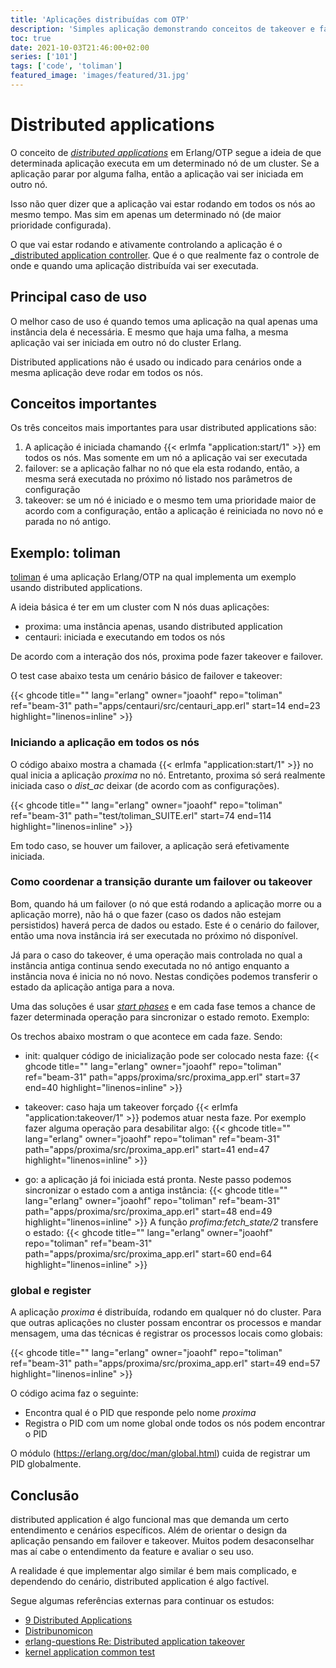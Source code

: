 ```yaml
---
title: 'Aplicações distribuídas com OTP'
description: 'Simples aplicação demonstrando conceitos de takeover e failover'
toc: true
date: 2021-10-03T21:46:00+02:00
series: ['101']
tags: ['code', 'toliman']
featured_image: 'images/featured/31.jpg'
---
```


# Distributed applications

O conceito de
[_distributed applications_](https://erlang.org/doc/design_principles/distributed_applications.html)
em Erlang/OTP segue a ideia de que determinada aplicação executa em um
determinado nó de um cluster. Se a aplicação parar por alguma falha, então a
aplicação vai ser iniciada em outro nó.

Isso não quer dizer que a aplicação vai estar rodando em todos os nós ao mesmo
tempo. Mas sim em apenas um determinado nó (de maior prioridade configurada).

O que vai estar rodando e ativamente controlando a aplicação é o
[\_distributed application controller](https://github.com/erlang/otp/blob/master/lib/kernel/src/dist_ac.erl).
Que é o que realmente faz o controle de onde e quando uma aplicação distribuída
vai ser executada.

## Principal caso de uso

O melhor caso de uso é quando temos uma aplicação na qual apenas uma instância
dela é necessária. E mesmo que haja uma falha, a mesma aplicação vai ser
iniciada em outro nó do cluster Erlang.

Distributed applications não é usado ou indicado para cenários onde a mesma
aplicação deve rodar em todos os nós.

## Conceitos importantes

Os três conceitos mais importantes para usar distributed applications são:

1. A aplicação é iniciada chamando {{< erlmfa "application:start/1" >}} em todos
   os nós. Mas somente em um nó a aplicação vai ser executada
2. failover: se a aplicação falhar no nó que ela esta rodando, então, a mesma
   será executada no próximo nó listado nos parâmetros de configuração
3. takeover: se um nó é iniciado e o mesmo tem uma prioridade maior de acordo
   com a configuração, então a aplicação é reiniciada no novo nó e parada no nó
   antigo.

## Exemplo: toliman

[toliman](https://github.com/joaohf/toliman) é uma aplicação Erlang/OTP na qual
implementa um exemplo usando distributed applications.

A ideia básica é ter em um cluster com N nós duas aplicações:

- proxima: uma instância apenas, usando distributed application
- centauri: iniciada e executando em todos os nós

De acordo com a interação dos nós, proxima pode fazer takeover e failover.

O test case abaixo testa um cenário básico de failover e takeover:

{{< ghcode title="" lang="erlang" owner="joaohf" repo="toliman" ref="beam-31" path="apps/centauri/src/centauri_app.erl" start=14 end=23 highlight="linenos=inline" >}}

### Iniciando a aplicação em todos os nós

O código abaixo mostra a chamada {{< erlmfa "application:start/1" >}} no qual
inicia a aplicação _proxima_ no nó. Entretanto, proxima só será realmente
iniciada caso o _dist_ac_ deixar (de acordo com as configurações).

{{< ghcode title="" lang="erlang" owner="joaohf" repo="toliman" ref="beam-31" path="test/toliman_SUITE.erl" start=74 end=114 highlight="linenos=inline" >}}

Em todo caso, se houver um failover, a aplicação será efetivamente iniciada.

### Como coordenar a transição durante um failover ou takeover

Bom, quando há um failover (o nó que está rodando a aplicação morre ou a
aplicação morre), não há o que fazer (caso os dados não estejam persistidos)
haverá perca de dados ou estado. Este é o cenário do failover, então uma nova
instância irá ser executada no próximo nó disponível.

Já para o caso do takeover, é uma operação mais controlada no qual a instância
antiga continua sendo executada no nó antigo enquanto a instância nova é inicia
no nó novo. Nestas condições podemos transferir o estado da aplicação antiga
para a nova.

Uma das soluções é usar
[_start phases_](https://erlang.org/doc/design_principles/included_applications.html#synchronizing-processes-during-startup)
e em cada fase temos a chance de fazer determinada operação para sincronizar o
estado remoto. Exemplo:

Os trechos abaixo mostram o que acontece em cada faze. Sendo:

- init: qualquer código de inicialização pode ser colocado nesta faze:
  {{< ghcode title="" lang="erlang" owner="joaohf" repo="toliman" ref="beam-31" path="apps/proxima/src/proxima_app.erl" start=37 end=40 highlight="linenos=inline" >}}

- takeover: caso haja um takeover forçado
  {{< erlmfa "application:takeover/1" >}} podemos atuar nesta faze. Por exemplo
  fazer alguma operação para desabilitar algo:
  {{< ghcode title="" lang="erlang" owner="joaohf" repo="toliman" ref="beam-31" path="apps/proxima/src/proxima_app.erl" start=41 end=47 highlight="linenos=inline" >}}

- go: a aplicação já foi iniciada está pronta. Neste passo podemos sincronizar o
  estado com a antiga instância:
  {{< ghcode title="" lang="erlang" owner="joaohf" repo="toliman" ref="beam-31" path="apps/proxima/src/proxima_app.erl" start=48 end=49 highlight="linenos=inline" >}}
  A função _profima:fetch_state/2_ transfere o estado:
  {{< ghcode title="" lang="erlang" owner="joaohf" repo="toliman" ref="beam-31" path="apps/proxima/src/proxima_app.erl" start=60 end=64 highlight="linenos=inline" >}}

### global e register

A aplicação _proxima_ é distribuída, rodando em qualquer nó do cluster. Para que
outras aplicações no cluster possam encontrar os processos e mandar mensagem,
uma das técnicas é registrar os processos locais como globais:

{{< ghcode title="" lang="erlang" owner="joaohf" repo="toliman" ref="beam-31" path="apps/proxima/src/proxima_app.erl" start=49 end=57 highlight="linenos=inline" >}}

O código acima faz o seguinte:

- Encontra qual é o PID que responde pelo nome _proxima_
- Registra o PID com um nome global onde todos os nós podem encontrar o PID

O módulo (https://erlang.org/doc/man/global.html) cuida de registrar um PID
globalmente.

## Conclusão

distributed application é algo funcional mas que demanda um certo entendimento e
cenários específicos. Além de orientar o design da aplicação pensando em
failover e takeover. Muitos podem desaconselhar mas aí cabe o entendimento da
feature e avaliar o seu uso.

A realidade é que implementar algo similar é bem mais complicado, e dependendo
do cenário, distributed application é algo factível.

Segue algumas referências externas para continuar os estudos:

- [9 Distributed Applications](https://erlang.org/doc/design_principles/distributed_applications.html)
- [Distribunomicon](https://learnyousomeerlang.com/distribunomicon)
- [erlang-questions Re: Distributed application takeover](http://erlang.org/pipermail/erlang-questions/2011-March/057323.html)
- [kernel application common test](https://github.com/erlang/otp/blob/master/lib/kernel/test/application_SUITE.erl)

